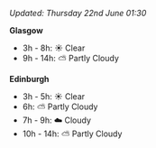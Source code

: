 *Updated: Thursday 22nd June 01:30*

**Glasgow**

* 3h - 8h: :sunny: Clear
* 9h - 14h: :partly_sunny: Partly Cloudy

**Edinburgh**

* 3h - 5h: :sunny: Clear
* 6h: :partly_sunny: Partly Cloudy
* 7h - 9h: :cloud: Cloudy
* 10h - 14h: :partly_sunny: Partly Cloudy
